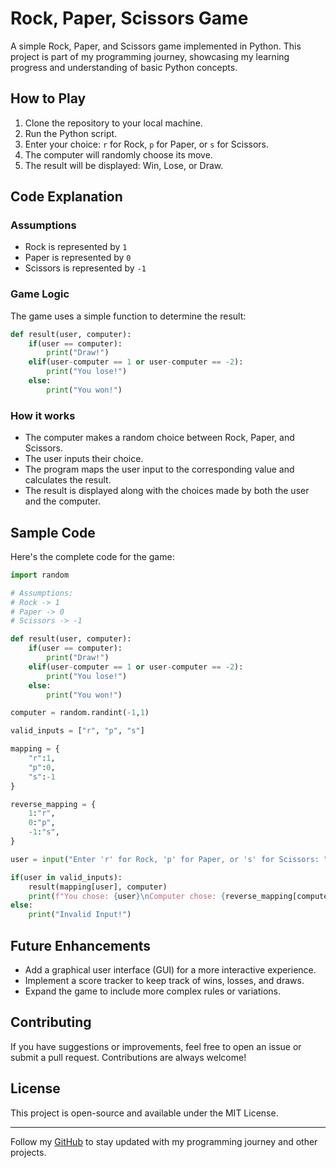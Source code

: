 # Rock, Paper, Scissors Game

A simple Rock, Paper, and Scissors game implemented in Python. This project is part of my programming journey, showcasing my learning progress and understanding of basic Python concepts.

## How to Play

1. Clone the repository to your local machine.
2. Run the Python script.
3. Enter your choice: `r` for Rock, `p` for Paper, or `s` for Scissors.
4. The computer will randomly choose its move.
5. The result will be displayed: Win, Lose, or Draw.

## Code Explanation

### Assumptions

- Rock is represented by `1`
- Paper is represented by `0`
- Scissors is represented by `-1`

### Game Logic

The game uses a simple function to determine the result:

```python
def result(user, computer):
    if(user == computer):
        print("Draw!")
    elif(user-computer == 1 or user-computer == -2):
        print("You lose!")
    else:
        print("You won!")
```

### How it works

- The computer makes a random choice between Rock, Paper, and Scissors.
- The user inputs their choice.
- The program maps the user input to the corresponding value and calculates the result.
- The result is displayed along with the choices made by both the user and the computer.

## Sample Code

Here's the complete code for the game:

```python
import random

# Assumptions:
# Rock -> 1
# Paper -> 0
# Scissors -> -1

def result(user, computer):
    if(user == computer):
        print("Draw!")
    elif(user-computer == 1 or user-computer == -2):
        print("You lose!")
    else:
        print("You won!")

computer = random.randint(-1,1)

valid_inputs = ["r", "p", "s"]

mapping = {
    "r":1,
    "p":0,
    "s":-1
}

reverse_mapping = {
    1:"r",
    0:"p",
    -1:"s",
}

user = input("Enter 'r' for Rock, 'p' for Paper, or 's' for Scissors: ")

if(user in valid_inputs):
    result(mapping[user], computer)
    print(f"You chose: {user}\nComputer chose: {reverse_mapping[computer]}")
else:
    print("Invalid Input!")
```

## Future Enhancements

- Add a graphical user interface (GUI) for a more interactive experience.
- Implement a score tracker to keep track of wins, losses, and draws.
- Expand the game to include more complex rules or variations.

## Contributing

If you have suggestions or improvements, feel free to open an issue or submit a pull request. Contributions are always welcome!

## License

This project is open-source and available under the MIT License.

---

Follow my [GitHub](https://github.com/sahilahmad6569) to stay updated with my programming journey and other projects.
